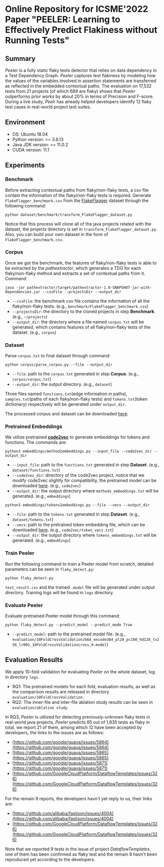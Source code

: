 # Online Repository for ICSME'2022 Paper "PEELER: Learning to Effectively Predict Flakiness without Running Tests"

## Summary
*Peeler* is a fully static flaky tests detector that relies on data dependency in a Test Dependency Graph. *Peeler* captures test flakiness by modeling how the values of the variables involved in assertion statements are transferred as reflected in the embedded contextual paths. 
The evaluation on 17,532 tests from 21 projects (of which 689 are flaky) shows that *Peeler* outperforms prior works by about 20% in terms of Precision and F-score. During a live study, *Peelr* has already helped developers identify 12 flaky test cases in real-world project test suites.

## Environment
- OS: Ubuntu 18.04
- Python version: >= 3.6.13
- Java JDK version: >= 11.0.2
- CUDA version: 11.1

## Experiments
### Benchmark
Before extracting contextual paths from flaky/non-flaky tests, a csv file contain the information of the flaky/non-flaky tests is required. Generate `FlakeFlagger_benchmark.csv` from the [FlakeFlagger](https://zenodo.org/record/4450723#.YqksxaFBx3s) dataset through the following command:
```shell
python dataset/benchmark/transform_FlakeFlagger_dataset.py
```
Notice that this process will clone all of the java projects related with the dataset, the projects directory is set in `transform_FlakeFlagger_dataset.py`.
Also, you can build your own dataset in the form of `FlakeFlagger_benchmark.csv`.

### Corpus
Once we got the benchmark, the features of flaky/non-flaky tests is able to be extracted by the *pathextractor*, which generates a TDG for each flaky/non-flaky method and extracts a set of contextual paths from it. Command:
```shell
java -jar pathextractor/target/pathextractor-1.0-SNAPSHOT-jar-with-dependencies.jar --csvFile --projectsDir --output_dir
```
- `--csvFile`: the benchmark csv file contains the information of all the flaky/non-flaky tests. (e.g., `benchmark/FlakeFlagger_benchmark.csv`)
- `--projectsDir`: the directory to the cloned projects in step **Benchmark**. (e.g., `~/projects`)
- `--output_dir`: the directory where a file named `corpus.txt` will be generated, which contains features of all flaky/non-flaky tests of the dataset. (e.g., `corpus`)

### Dataset
Parse `corpus.txt` to final dataset through command:
```shell
python corpus/parse_corpus.py --file --output_dir
```
- `--file`: path to the `corpus.txt` generated in step **Corpus**. (e.g., `corpus/corpus.txt`)
- `--output_dir`: the output directory. (e.g., `dataset`)

Three files named `functions.txt`(edge information in paths), `samples.txt`(paths of each flaky/non-flaky tests) and `tokens.txt`(token dictionary) respectively will be generated under `output_dir`.

The processed corpus and dataset can be downloaded [here](https://pan.baidu.com/s/1WuxhiwHwOy0l0LhwxXZcqw?pwd=7mf3).

### Pretrained Embeddings
We utilize pretrained [**code2vec**](https://github.com/tech-srl/code2vec) to generate embeddings for tokens and functions. The commands are:
```shell
python3 embeddings/method2embeddings.py --input_file --code2vec_dir --output_dir
```
- `--input_file`: path to the `functions.txt` generated in step **Dataset**. (e.g., `dataset/functions.txt`)
- `--code2vec_dir`: directory of the code2vec project, notice that we modify code2vec slightly for compatibility, the pretrained model can be downloaded [here](https://s3.amazonaws.com/code2vec/model/java14m_model.tar.gz). (e.g., `code2vec`)
- `--output_dir`: the output directory where `methods_embeddings.txt` will be generated. (e.g., `embeddings`)

```shell
python3 embeddings/tokens2embeddings.py --file --vecs --output_dir
```
- `--file`: path to the `tokens.txt` generated in step **Dataset**. (e.g., `dataset/tokens.txt`)
- `--vecs`: path to the pretrained token embedding file, which can be downloaded [here](https://s3.amazonaws.com/code2vec/model/token_vecs.tar.gz). (e.g., `code2vec/token_vecs.txt`)
- `--output_dir`: the output directory where `tokens_embeddings.txt` will be generated. (e.g., `embeddings`)

### Train Peeler
Run the following command to train a Peeler model from scratch, detailed parameters can be seen in `flaky_detect.py`:
```shell
python flaky_detect.py
```
`test_result.csv` and the trained `.model` file will be generated under output directory.
Training logs will be found in `logs` directory.

### Evaluate Peeler
Evaluate pretrained Peeler model through this command:
```shell
python flaky_detect.py --predict_model --predict_mode True
```
- `--predict_model`: path to the pretrained model file. (e.g., `evaluation/10FoldCrossValidation/b64_encode384_pl20_pc100_hd128_tv256_lr001_10FoldCrossValidationcross_0.model`)

## Evaluation Results
We apply 10-fold validation for evaluating *Peeler* on the whole dataset, log in directory `logs`.
- RQ1: The pretrained models for each fold, evaluation results, as well as the comparison results are released in directory `evaluation/10FoldCrossValidation`.
- RQ2: The inner-file and inter-file ablation study results can be seen in `evaluation/ablation study`.

In RQ3, *Peeler* is utilized for detecting previously-unknown flaky tests in real-world java projects, *Peeler* predicts 65 out of 1,835 tests as flaky in total, we report 21 of them, among which 12 have been accepted by developers, the links to the issues are as follows:
- [https://github.com/google/guava/issues/5864](https://github.com/google/guava/issues/5864)
- [https://github.com/google/guava/issues/5865](https://github.com/google/guava/issues/5865)
- [https://github.com/google/guava/issues/5871](https://github.com/google/guava/issues/5871)
- [https://github.com/GoogleCloudPlatform/DataflowTemplates/issues/326](https://github.com/GoogleCloudPlatform/DataflowTemplates/issues/326)

For the remain 9 reports, the developers havn't yet reply to us, their links are:
- [https://github.com/alibaba/fastjson/issues/4004](https://github.com/alibaba/fastjson/issues/4004)
- [https://github.com/GoogleCloudPlatform/DataflowTemplates/issues/326](https://github.com/GoogleCloudPlatform/DataflowTemplates/issues/326)

Note that we reported 9 tests in the issue of project *DataflowTemplates*, one of them has been confirmed as flaky test and the remain 8 havn't been reproduced yet according to the developers.
